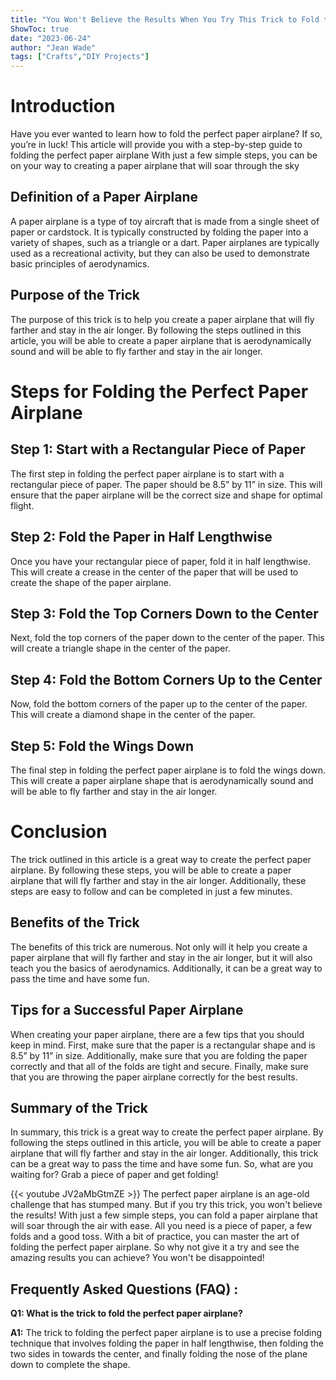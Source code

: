 ```yaml
---
title: "You Won't Believe the Results When You Try This Trick to Fold the Perfect Paper Airplane!"
ShowToc: true 
date: "2023-06-24"
author: "Jean Wade" 
tags: ["Crafts","DIY Projects"]
---
```

# Introduction

Have you ever wanted to learn how to fold the perfect paper airplane? If so, you’re in luck! This article will provide you with a step-by-step guide to folding the perfect paper airplane With just a few simple steps, you can be on your way to creating a paper airplane that will soar through the sky 

## Definition of a Paper Airplane

A paper airplane is a type of toy aircraft that is made from a single sheet of paper or cardstock. It is typically constructed by folding the paper into a variety of shapes, such as a triangle or a dart. Paper airplanes are typically used as a recreational activity, but they can also be used to demonstrate basic principles of aerodynamics. 

## Purpose of the Trick

The purpose of this trick is to help you create a paper airplane that will fly farther and stay in the air longer. By following the steps outlined in this article, you will be able to create a paper airplane that is aerodynamically sound and will be able to fly farther and stay in the air longer. 

# Steps for Folding the Perfect Paper Airplane

## Step 1: Start with a Rectangular Piece of Paper

The first step in folding the perfect paper airplane is to start with a rectangular piece of paper. The paper should be 8.5” by 11” in size. This will ensure that the paper airplane will be the correct size and shape for optimal flight. 

## Step 2: Fold the Paper in Half Lengthwise

Once you have your rectangular piece of paper, fold it in half lengthwise. This will create a crease in the center of the paper that will be used to create the shape of the paper airplane. 

## Step 3: Fold the Top Corners Down to the Center

Next, fold the top corners of the paper down to the center of the paper. This will create a triangle shape in the center of the paper. 

## Step 4: Fold the Bottom Corners Up to the Center

Now, fold the bottom corners of the paper up to the center of the paper. This will create a diamond shape in the center of the paper. 

## Step 5: Fold the Wings Down

The final step in folding the perfect paper airplane is to fold the wings down. This will create a paper airplane shape that is aerodynamically sound and will be able to fly farther and stay in the air longer. 

# Conclusion

The trick outlined in this article is a great way to create the perfect paper airplane. By following these steps, you will be able to create a paper airplane that will fly farther and stay in the air longer. Additionally, these steps are easy to follow and can be completed in just a few minutes. 

## Benefits of the Trick

The benefits of this trick are numerous. Not only will it help you create a paper airplane that will fly farther and stay in the air longer, but it will also teach you the basics of aerodynamics. Additionally, it can be a great way to pass the time and have some fun. 

## Tips for a Successful Paper Airplane

When creating your paper airplane, there are a few tips that you should keep in mind. First, make sure that the paper is a rectangular shape and is 8.5” by 11” in size. Additionally, make sure that you are folding the paper correctly and that all of the folds are tight and secure. Finally, make sure that you are throwing the paper airplane correctly for the best results. 

## Summary of the Trick

In summary, this trick is a great way to create the perfect paper airplane. By following the steps outlined in this article, you will be able to create a paper airplane that will fly farther and stay in the air longer. Additionally, this trick can be a great way to pass the time and have some fun. So, what are you waiting for? Grab a piece of paper and get folding!

{{< youtube JV2aMbGtmZE >}} 
The perfect paper airplane is an age-old challenge that has stumped many. But if you try this trick, you won't believe the results! With just a few simple steps, you can fold a paper airplane that will soar through the air with ease. All you need is a piece of paper, a few folds and a good toss. With a bit of practice, you can master the art of folding the perfect paper airplane. So why not give it a try and see the amazing results you can achieve? You won't be disappointed!

## Frequently Asked Questions (FAQ) :
**Q1: What is the trick to fold the perfect paper airplane?**

**A1:** The trick to folding the perfect paper airplane is to use a precise folding technique that involves folding the paper in half lengthwise, then folding the two sides in towards the center, and finally folding the nose of the plane down to complete the shape.



